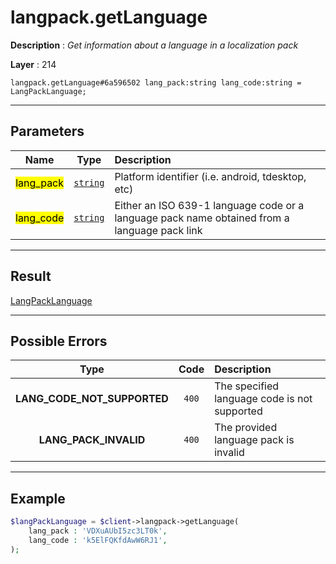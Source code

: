 # langpack.getLanguage

**Description** : *Get information about a language in a localization pack*

**Layer** : 214

```tl
langpack.getLanguage#6a596502 lang_pack:string lang_code:string = LangPackLanguage;
```

---

## Parameters

| Name | Type | Description |
| :---: | :---: | :--- |
| <mark>lang_pack</mark> | [`string`](type/string) | Platform identifier (i.e. android, tdesktop, etc) |
| <mark>lang_code</mark> | [`string`](type/string) | Either an ISO 639-1 language code or a language pack name obtained from a language pack link |

---

## Result

[LangPackLanguage](type/LangPackLanguage)

---

## Possible Errors

| Type | Code | Description |
| :---: | :---: | :--- |
| **LANG_CODE_NOT_SUPPORTED** | `400` | The specified language code is not supported |
| **LANG_PACK_INVALID** | `400` | The provided language pack is invalid |

---

## Example

```php
$langPackLanguage = $client->langpack->getLanguage(
	lang_pack : 'VDXuAUbI5zc3LT0k',
	lang_code : 'k5ElFQKfdAwW6RJ1',
);
```